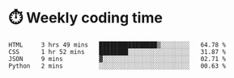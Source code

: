
# :stopwatch: Weekly coding time
<!--START_SECTION:waka-->

```text
HTML     3 hrs 49 mins   ████████████████▒░░░░░░░░   64.78 %
CSS      1 hr 52 mins    ████████░░░░░░░░░░░░░░░░░   31.87 %
JSON     9 mins          ▓░░░░░░░░░░░░░░░░░░░░░░░░   02.71 %
Python   2 mins          ░░░░░░░░░░░░░░░░░░░░░░░░░   00.63 %
```

<!--END_SECTION:waka-->


<!-- <p> <img src="https://github-readme-stats.vercel.app/api?username=cozgerest&show_icons=true&hide_border=false" />  </p> -->

